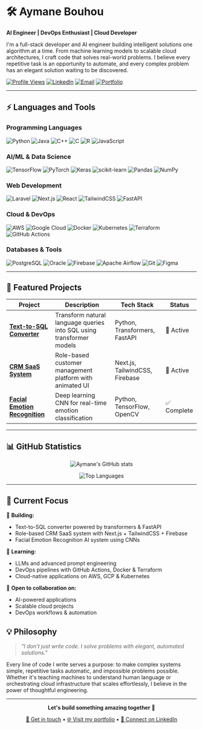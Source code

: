 # 🛠️ Aymane Bouhou

**AI Engineer | DevOps Enthusiast | Cloud Developer**

I'm a full-stack developer and AI engineer building intelligent solutions one algorithm at a time. From machine learning models to scalable cloud architectures, I craft code that solves real-world problems. I believe every repetitive task is an opportunity to automate, and every complex problem has an elegant solution waiting to be discovered.

[![Profile Views](https://komarev.com/ghpvc/?username=4ymaneBH&label=Profile%20views&color=0e75b6&style=flat)](https://github.com/4ymaneBH)
[![LinkedIn](https://img.shields.io/badge/LinkedIn-0077B5?style=flat&logo=linkedin&logoColor=white)](https://linkedin.com/in/aymane-bouhou)
[![Email](https://img.shields.io/badge/Email-D14836?style=flat&logo=gmail&logoColor=white)](mailto:aymanebouhou.dev@gmail.com)
[![Portfolio](https://img.shields.io/badge/Portfolio-000000?style=flat&logo=vercel&logoColor=white)](https://aymanebouhou.com)

---

## ⚡ Languages and Tools

### Programming Languages
![Python](https://img.shields.io/badge/Python-3776AB?style=for-the-badge&logo=python&logoColor=white)
![Java](https://img.shields.io/badge/Java-ED8B00?style=for-the-badge&logo=openjdk&logoColor=white)
![C++](https://img.shields.io/badge/C++-00599C?style=for-the-badge&logo=c%2b%2b&logoColor=white)
![C](https://img.shields.io/badge/C-A8B9CC?style=for-the-badge&logo=c&logoColor=black)
![R](https://img.shields.io/badge/R-276DC3?style=for-the-badge&logo=r&logoColor=white)
![JavaScript](https://img.shields.io/badge/JavaScript-F7DF1E?style=for-the-badge&logo=javascript&logoColor=black)

### AI/ML & Data Science
![TensorFlow](https://img.shields.io/badge/TensorFlow-FF6F00?style=for-the-badge&logo=tensorflow&logoColor=white)
![PyTorch](https://img.shields.io/badge/PyTorch-EE4C2C?style=for-the-badge&logo=pytorch&logoColor=white)
![Keras](https://img.shields.io/badge/Keras-FF0000?style=for-the-badge&logo=keras&logoColor=white)
![scikit-learn](https://img.shields.io/badge/scikit--learn-F7931E?style=for-the-badge&logo=scikit-learn&logoColor=white)
![Pandas](https://img.shields.io/badge/pandas-150458?style=for-the-badge&logo=pandas&logoColor=white)
![NumPy](https://img.shields.io/badge/numpy-013243?style=for-the-badge&logo=numpy&logoColor=white)

### Web Development
![Laravel](https://img.shields.io/badge/Laravel-FF2D20?style=for-the-badge&logo=laravel&logoColor=white)
![Next.js](https://img.shields.io/badge/Next.js-000000?style=for-the-badge&logo=nextdotjs&logoColor=white)
![React](https://img.shields.io/badge/React-20232A?style=for-the-badge&logo=react&logoColor=61DAFB)
![TailwindCSS](https://img.shields.io/badge/Tailwind_CSS-38B2AC?style=for-the-badge&logo=tailwind-css&logoColor=white)
![FastAPI](https://img.shields.io/badge/FastAPI-005571?style=for-the-badge&logo=fastapi)

### Cloud & DevOps
![AWS](https://img.shields.io/badge/AWS-FF9900?style=for-the-badge&logo=amazon-aws&logoColor=white)
![Google Cloud](https://img.shields.io/badge/Google_Cloud-4285F4?style=for-the-badge&logo=google-cloud&logoColor=white)
![Docker](https://img.shields.io/badge/Docker-2CA5E0?style=for-the-badge&logo=docker&logoColor=white)
![Kubernetes](https://img.shields.io/badge/Kubernetes-326ce5?style=for-the-badge&logo=kubernetes&logoColor=white)
![Terraform](https://img.shields.io/badge/Terraform-623CE4?style=for-the-badge&logo=terraform&logoColor=white)
![GitHub Actions](https://img.shields.io/badge/GitHub_Actions-2088FF?style=for-the-badge&logo=github-actions&logoColor=white)

### Databases & Tools
![PostgreSQL](https://img.shields.io/badge/PostgreSQL-316192?style=for-the-badge&logo=postgresql&logoColor=white)
![Oracle](https://img.shields.io/badge/Oracle-F80000?style=for-the-badge&logo=oracle&logoColor=white)
![Firebase](https://img.shields.io/badge/Firebase-039BE5?style=for-the-badge&logo=firebase)
![Apache Airflow](https://img.shields.io/badge/Apache%20Airflow-017CEE?style=for-the-badge&logo=Apache%20Airflow&logoColor=white)
![Git](https://img.shields.io/badge/Git-F05032?style=for-the-badge&logo=git&logoColor=white)
![Figma](https://img.shields.io/badge/Figma-F24E1E?style=for-the-badge&logo=figma&logoColor=white)

---

## 🚀 Featured Projects

| Project | Description | Tech Stack | Status |
|---------|-------------|------------|---------|
| **[Text-to-SQL Converter](https://github.com/4ymaneBH/Text-to-SQL-Converter)** | Transform natural language queries into SQL using transformer models | Python, Transformers, FastAPI | 🚧 Active |
| **[CRM SaaS System](https://github.com/4ymaneBH/)** | Role-based customer management platform with animated UI | Next.js, TailwindCSS, Firebase | 🚧 Active |
| **[Facial Emotion Recognition](https://github.com/4ymaneBH/)** | Deep learning CNN for real-time emotion classification | Python, TensorFlow, OpenCV | ✅ Complete |

---

## 📊 GitHub Statistics

<div align="center">
  
![Aymane's GitHub stats](https://github-readme-stats.vercel.app/api?username=4ymaneBH&show_icons=true&theme=dark&hide_border=true&bg_color=0d1117&title_color=58a6ff&text_color=c9d1d9&icon_color=58a6ff)

![Top Languages](https://github-readme-stats.vercel.app/api/top-langs/?username=4ymaneBH&layout=compact&theme=dark&hide_border=true&bg_color=0d1117&title_color=58a6ff&text_color=c9d1d9)

</div>

---


## 🎯 Current Focus

🔭 **Building:**
- Text-to-SQL converter powered by transformers & FastAPI
- Role-based CRM SaaS system with Next.js + TailwindCSS + Firebase  
- Facial Emotion Recognition AI system using CNNs

🌱 **Learning:**
- LLMs and advanced prompt engineering
- DevOps pipelines with GitHub Actions, Docker & Terraform
- Cloud-native applications on AWS, GCP & Kubernetes

👯 **Open to collaboration on:**
- AI-powered applications
- Scalable cloud projects  
- DevOps workflows & automation
## 💡 Philosophy

> *"I don't just write code. I solve problems with elegant, automated solutions."*

Every line of code I write serves a purpose: to make complex systems simple, repetitive tasks automatic, and impossible problems possible. Whether it's teaching machines to understand human language or orchestrating cloud infrastructure that scales effortlessly, I believe in the power of thoughtful engineering.

---

<div align="center">
  
**Let's build something amazing together** 🚀

[📧 Get in touch](mailto:aymanebouhou.dev@gmail.com) • [🌐 Visit my portfolio](https://aymanebouhou.com) • [💼 Connect on LinkedIn](https://linkedin.com/in/aymane-bouhou)

</div>
